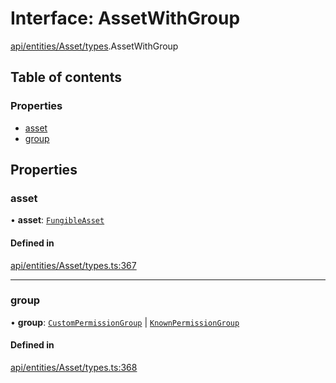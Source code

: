 # Interface: AssetWithGroup

[api/entities/Asset/types](../wiki/api.entities.Asset.types).AssetWithGroup

## Table of contents

### Properties

- [asset](../wiki/api.entities.Asset.types.AssetWithGroup#asset)
- [group](../wiki/api.entities.Asset.types.AssetWithGroup#group)

## Properties

### asset

• **asset**: [`FungibleAsset`](../wiki/api.entities.Asset.Fungible.FungibleAsset)

#### Defined in

[api/entities/Asset/types.ts:367](https://github.com/PolymeshAssociation/polymesh-sdk/blob/f8a937f04/src/api/entities/Asset/types.ts#L367)

___

### group

• **group**: [`CustomPermissionGroup`](../wiki/api.entities.CustomPermissionGroup.CustomPermissionGroup) \| [`KnownPermissionGroup`](../wiki/api.entities.KnownPermissionGroup.KnownPermissionGroup)

#### Defined in

[api/entities/Asset/types.ts:368](https://github.com/PolymeshAssociation/polymesh-sdk/blob/f8a937f04/src/api/entities/Asset/types.ts#L368)
